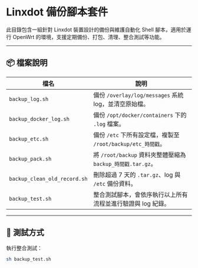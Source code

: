 # Linxdot 備份腳本套件

此目錄包含一組針對 Linxdot 裝置設計的備份與維護自動化 Shell 腳本，適用於運行 OpenWrt 的環境，支援定期備份、打包、清理、整合測試等功能。

---

## 📦 檔案說明

| 檔名                         | 說明                                                         |
|------------------------------|--------------------------------------------------------------|
| `backup_log.sh`              | 備份 `/overlay/log/messages` 系統 log，並清空原始檔。        |
| `backup_docker_log.sh`       | 備份 `/opt/docker/containers` 下的 `.log` 檔案。             |
| `backup_etc.sh`              | 備份 `/etc` 下所有設定檔，複製至 `/root/backup/etc_時間戳`。 |
| `backup_pack.sh`             | 將 `/root/backup` 資料夾整體壓縮為 `backup_時間戳.tar.gz`。 |
| `backup_clean_old_record.sh`| 刪除超過 7 天的 `.tar.gz`、log 與 `/etc` 備份資料。          |
| `backup_test.sh`             | 整合測試腳本，會依序執行以上所有流程並進行驗證與 log 紀錄。 |

---

## 🧪 測試方式

執行整合測試：

```sh
sh backup_test.sh
